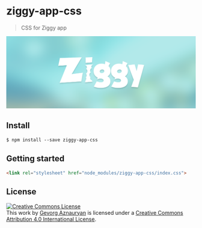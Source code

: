 # ziggy-app-css

> CSS for Ziggy app

![](ziggy.logo.png)


## Install


```
$ npm install --save ziggy-app-css
```


## Getting started

```html
<link rel="stylesheet" href="node_modules/ziggy-app-css/index.css">
```


## License

<a rel="license" href="http://creativecommons.org/licenses/by/4.0/deed.en_US"><img alt="Creative Commons License" style="border-width:0" src="http://i.creativecommons.org/l/by/4.0/80x15.png" /></a><br />This <span xmlns:dct="http://purl.org/dc/terms/" href="http://purl.org/dc/dcmitype/InteractiveResource" rel="dct:type">work</span> by <a xmlns:cc="http://creativecommons.org/ns#" href="http://ziggy.productions" property="cc:attributionName" rel="cc:attributionURL">Gevorg Aznauryan</a> is licensed under a <a rel="license" href="http://creativecommons.org/licenses/by/4.0/deed.en_US">Creative Commons Attribution 4.0 International License</a>.
